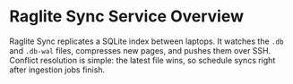 # Raglite Sync Service Overview

Raglite Sync replicates a SQLite index between laptops. It watches the `.db` and `.db-wal`
files, compresses new pages, and pushes them over SSH. Conflict resolution is simple: the
latest file wins, so schedule syncs right after ingestion jobs finish.
